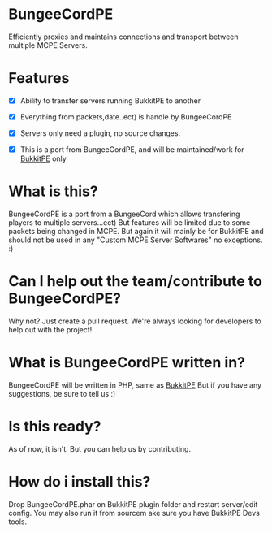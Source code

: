 # BungeeCordPE
 Efficiently proxies and maintains connections and transport between multiple MCPE Servers.
 
 
# Features
 - [x] Ability to transfer servers running BukkitPE to another
 - [x] Everything from packets,date..ect) is handle by BungeeCordPE
 - [x] Servers only need a plugin, no source changes.
 - [x] This is a port from BungeeCordPE, and will be maintained/work for [BukkitPE](https://github.com/bukkitpe/bukkit) only
 

# What is this?
 BungeeCordPE is a port from a BungeeCord which allows transfering players to multiple servers...ect)
 But features will be limited due to some packets being changed in MCPE. But again it will mainly be for
 BukkitPE and should not be used in any "Custom MCPE Server Softwares" no exceptions. :) 
 
# Can I help out the team/contribute to BungeeCordPE?
 Why not? Just create a pull request. We're always looking for developers to help out with the project!
 
# What is BungeeCordPE written in?
BungeeCordPE will be written in PHP, same as [BukkitPE](https://www.github.com/BukkitPE/BukkitPE)
But if you have any suggestions, be sure to tell us :) 

# Is this ready?
As of now, it isn't. But you can help us by contributing. 
# How do i install this?
Drop  BungeeCordPE.phar on BukkitPE plugin folder and restart server/edit config. You may also run it
from sourcem ake sure you have BukkitPE Devs tools. 
